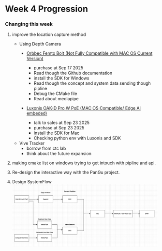 # Week 4 Progression

### Changing this week

1. improve the location capture method
    - Using Depth Camera
        - [Orbbec Femto Bolt (Not Fully Compatible with MAC OS Current Version)](https://www.orbbec.com/products/tof-camera/femto-bolt/)
            - purchase at Sep 17 2025
            - Read though the Github documentation
            - install the SDK for Windows
            - Read though the concept and system data sending though pipline
            - Debug the CMake file
            - Read about mediapipe

        - [Luxonis OAK-D Pro W PoE (MAC OS Compatible/ Edge AI embeded)](https://shop.luxonis.com/products/oak-d-pro-w-poe?variant=43905979089119)
            - talk to sales at Sep 23 2025
            - purchase at Sep 23 2025
            - install the SDK for Mac
            - Checking python env with Luxonis and SDK 
    - Vive Tracker
        - borrow from ctc lab
        - think about the future expansion

2. making cmake list on windows trying to get intouch with pipline and api.

3. Re-design the interactive way with the PanGu project.

4. Design SystemFlow
        ![Picture](../Week4/SystemFlow.png)
        